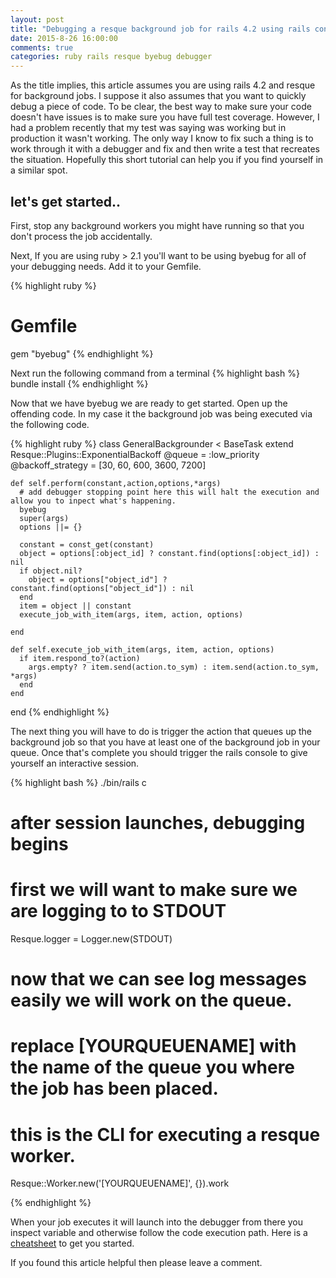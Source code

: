 ```yaml
---
layout: post
title: "Debugging a resque background job for rails 4.2 using rails console"
date: 2015-8-26 16:00:00
comments: true
categories: ruby rails resque byebug debugger
---
```


As the title implies, this article assumes you are using rails 4.2 and resque for background jobs.  I suppose it also assumes that you want to quickly debug a piece of code.  To be clear, the best way to make sure your code doesn't have issues is to make sure you have full test coverage.  However, I had a problem recently that my test was saying was working but in production it wasn't working.  The only way I know to fix such a thing is to work through it with a debugger and fix and then write a test that recreates the situation.  Hopefully this short tutorial can help you if you find yourself in a similar spot.

## let's get started..

First, stop any background workers you might have running so that you don't process the job accidentally.

Next, If you are using ruby > 2.1 you'll want to be using byebug for all of your debugging needs.  Add it to your Gemfile.


{% highlight ruby %}
  # Gemfile
  gem "byebug"
{% endhighlight %}

Next run the following command from a terminal
{% highlight bash %}
bundle install
{% endhighlight %}

Now that we have byebug we are ready to get started.  Open up the offending code.  In my case it the background job was being executed via the following code.

{% highlight ruby %}
  class GeneralBackgrounder < BaseTask
    extend Resque::Plugins::ExponentialBackoff
    @queue = :low_priority
    @backoff_strategy = [30, 60, 600, 3600, 7200]

    def self.perform(constant,action,options,*args)
      # add debugger stopping point here this will halt the execution and allow you to inpect what's happening.
      byebug 
      super(args)
      options ||= {}

      constant = const_get(constant)
      object = options[:object_id] ? constant.find(options[:object_id]) : nil
      if object.nil?
        object = options["object_id"] ? constant.find(options["object_id"]) : nil
      end
      item = object || constant
      execute_job_with_item(args, item, action, options)

    end

    def self.execute_job_with_item(args, item, action, options)
      if item.respond_to?(action)
        args.empty? ? item.send(action.to_sym) : item.send(action.to_sym, *args)
      end
    end

  end
{% endhighlight %}

The next thing you will have to do is trigger the action that queues up the background job so that you have at least one of the background job in your queue.  Once that's complete you should trigger the rails console to give yourself an interactive session.

{% highlight bash %}
./bin/rails c

# after session launches, debugging begins
# first we will want to make sure we are logging to to STDOUT

Resque.logger = Logger.new(STDOUT)

# now that we can see log messages easily we will work on the queue.
# replace [YOURQUEUENAME] with the name of the queue you where the job has been placed.
# this is the CLI for executing a resque worker.

Resque::Worker.new('[YOURQUEUENAME]', {}).work

{% endhighlight %}

When your job executes it will launch into the debugger from there you inspect variable and otherwise follow the code execution path.  Here is a [cheatsheet](http://fleeblewidget.co.uk/2014/05/byebug-cheatsheet/) to get you started.

If you found this article helpful then please leave a comment.




